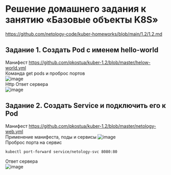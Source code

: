 # Решение домашнего задания к занятию «Базовые объекты K8S»
https://github.com/netology-code/kuber-homeworks/blob/main/1.2/1.2.md
## Задание 1. Создать Pod с именем hello-world
Манифест https://github.com/pkostua/kuber-1.2/blob/master/helow-world.yml  
Команда get pods и проброс портов  
![image](https://github.com/user-attachments/assets/e7c4d71d-c5f5-43fb-8303-2a970f4e4ed8)  
Http Ответ сервера  
![image](https://github.com/user-attachments/assets/3d6b6889-7bb7-43ec-b879-48cb8b10a3ba)  

## Задание 2. Создать Service и подключить его к Pod
Манифест https://github.com/pkostua/kuber-1.2/blob/master/netology-web.yml  
Применение манифеста, поды и сервисы
![image](https://github.com/user-attachments/assets/0d4cef89-0049-4562-a5e8-0701f000d412)  
Проброс порта на сервис  
```
kubectl port-forward service/netology-svc 8080:80
```
Ответ сервера  
![image](https://github.com/user-attachments/assets/e9462926-d172-44b2-bb48-1fe21ecb0775)  





